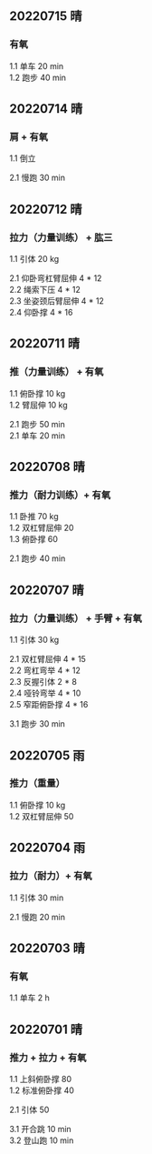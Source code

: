 ## 20220715  晴

### 有氧
1.1 单车 20 min  
1.2 跑步 40 min  



## 20220714  晴

### 肩 + 有氧
1.1 倒立        

2.1 慢跑 30 min  



## 20220712  晴

### 拉力（力量训练） + 肱三
1.1 引体 20 kg    

2.1 仰卧弯杠臂屈伸 4 * 12  
2.2 绳索下压 4 * 12  
2.3 坐姿颈后臂屈伸 4 * 12  
2.4 仰卧撑 4 * 16     



## 20220711  晴

### 推（力量训练） + 有氧
1.1 俯卧撑 10 kg  
1.2 臂屈伸 10 kg      

2.1 跑步 50 min  
2.1 单车 20 min  


## 20220708  晴

### 推力（耐力训练）+ 有氧
1.1 卧推 70 kg  
1.2 双杠臂屈伸 20   
1.3 俯卧撑 60     

2.1 跑步 40 min  



## 20220707  晴

### 拉力（力量训练） + 手臂 + 有氧
1.1 引体 30 kg    

2.1 双杠臂屈伸 4 * 15  
2.2 弯杠弯举 4 * 12    
2.3 反握引体 2 * 8    
2.4 哑铃弯举 4 * 10    
2.5 窄距俯卧撑 4 * 16    

3.1 跑步 30 min   



## 20220705  雨

### 推力（重量）
1.1 俯卧撑 10 kg  
1.2 双杠臂屈伸 50          



## 20220704  雨

### 拉力（耐力）+ 有氧
1.1 引体 30 min       

2.1 慢跑 20 min  



## 20220703  晴

### 有氧
1.1 单车 2 h    



## 20220701  晴

### 推力 + 拉力 + 有氧
1.1 上斜俯卧撑 80    
1.2 标准俯卧撑 40    

2.1 引体 50  

3.1 开合跳 10 min  
3.2 登山跑 10 min    
  


